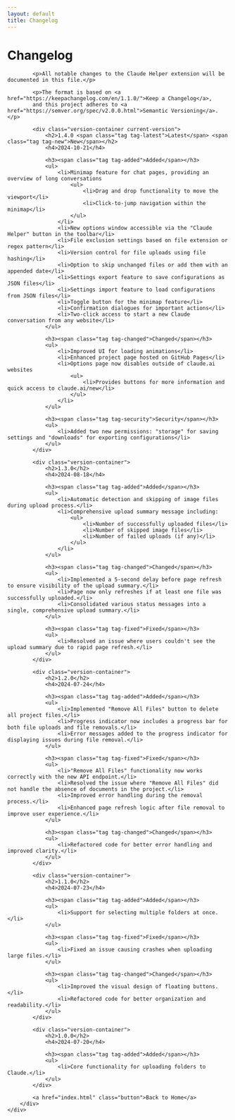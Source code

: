 ```yaml
---
layout: default
title: Changelog
---
```


<div class="wrapper">
    <div class="container">
        <div class="main-content">
            <h1>Changelog</h1>

            <p>All notable changes to the Claude Helper extension will be documented in this file.</p>

            <p>The format is based on <a href="https://keepachangelog.com/en/1.1.0/">Keep a Changelog</a>,
            and this project adheres to <a href="https://semver.org/spec/v2.0.0.html">Semantic Versioning</a>.</p>

            <div class="version-container current-version">
                <h2>1.4.0 <span class="tag tag-latest">Latest</span> <span class="tag tag-new">New</span></h2>
                <h4>2024-10-21</h4>

                <h3><span class="tag tag-added">Added</span></h3>
                <ul>
                    <li>Minimap feature for chat pages, providing an overview of long conversations
                        <ul>
                            <li>Drag and drop functionality to move the viewport</li>
                            <li>Click-to-jump navigation within the minimap</li>
                        </ul>
                    </li>
                    <li>New options window accessible via the "Claude Helper" button in the toolbar</li>
                    <li>File exclusion settings based on file extension or regex pattern</li>
                    <li>Version control for file uploads using file hashing</li>
                    <li>Option to skip unchanged files or add them with an appended date</li>
                    <li>Settings export feature to save configurations as JSON files</li>
                    <li>Settings import feature to load configurations from JSON files</li>
                    <li>Toggle button for the minimap feature</li>
                    <li>Confirmation dialogues for important actions</li>
                    <li>Two-click access to start a new Claude conversation from any website</li>
                </ul>

                <h3><span class="tag tag-changed">Changed</span></h3>
                <ul>
                    <li>Improved UI for loading animations</li>
                    <li>Enhanced project page hosted on GitHub Pages</li>
                    <li>Options page now disables outside of claude.ai websites
                        <ul>
                            <li>Provides buttons for more information and quick access to claude.ai/new</li>
                        </ul>
                    </li>
                </ul>

                <h3><span class="tag tag-security">Security</span></h3>
                <ul>
                    <li>Added two new permissions: "storage" for saving settings and "downloads" for exporting configurations</li>
                </ul>
            </div>

            <div class="version-container">
                <h2>1.3.0</h2>
                <h4>2024-08-18</h4>

                <h3><span class="tag tag-added">Added</span></h3>
                <ul>
                    <li>Automatic detection and skipping of image files during upload process.</li>
                    <li>Comprehensive upload summary message including:
                        <ul>
                            <li>Number of successfully uploaded files</li>
                            <li>Number of skipped image files</li>
                            <li>Number of failed uploads (if any)</li>
                        </ul>
                    </li>
                </ul>

                <h3><span class="tag tag-changed">Changed</span></h3>
                <ul>
                    <li>Implemented a 5-second delay before page refresh to ensure visibility of the upload summary.</li>
                    <li>Page now only refreshes if at least one file was successfully uploaded.</li>
                    <li>Consolidated various status messages into a single, comprehensive upload summary.</li>
                </ul>

                <h3><span class="tag tag-fixed">Fixed</span></h3>
                <ul>
                    <li>Resolved an issue where users couldn't see the upload summary due to rapid page refresh.</li>
                </ul>
            </div>

            <div class="version-container">
                <h2>1.2.0</h2>
                <h4>2024-07-24</h4>

                <h3><span class="tag tag-added">Added</span></h3>
                <ul>
                    <li>Implemented "Remove All Files" button to delete all project files.</li>
                    <li>Progress indicator now includes a progress bar for both file uploads and file removals.</li>
                    <li>Error messages added to the progress indicator for displaying issues during file removal.</li>
                </ul>

                <h3><span class="tag tag-fixed">Fixed</span></h3>
                <ul>
                    <li>"Remove All Files" functionality now works correctly with the new API endpoint.</li>
                    <li>Resolved the issue where "Remove All Files" did not handle the absence of documents in the project.</li>
                    <li>Improved error handling during the removal process.</li>
                    <li>Enhanced page refresh logic after file removal to improve user experience.</li>
                </ul>

                <h3><span class="tag tag-changed">Changed</span></h3>
                <ul>
                    <li>Refactored code for better error handling and improved clarity.</li>
                </ul>
            </div>

            <div class="version-container">
                <h2>1.1.0</h2>
                <h4>2024-07-23</h4>

                <h3><span class="tag tag-added">Added</span></h3>
                <ul>
                    <li>Support for selecting multiple folders at once.</li>
                </ul>

                <h3><span class="tag tag-fixed">Fixed</span></h3>
                <ul>
                    <li>Fixed an issue causing crashes when uploading large files.</li>
                </ul>

                <h3><span class="tag tag-changed">Changed</span></h3>
                <ul>
                    <li>Improved the visual design of floating buttons.</li>
                    <li>Refactored code for better organization and readability.</li>
                </ul>
            </div>

            <div class="version-container">
                <h2>1.0.0</h2>
                <h4>2024-07-20</h4>

                <h3><span class="tag tag-added">Added</span></h3>
                <ul>
                    <li>Core functionality for uploading folders to Claude.</li>
                </ul>
            </div>

            <a href="index.html" class="button">Back to Home</a>
        </div>
    </div>

</div>
